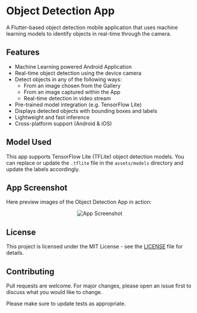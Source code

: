 # Object Detection App

A Flutter-based object detection mobile application that uses machine learning models to identify objects in real-time through the camera.

## Features

- Machine Learning powered Android Application
- Real-time object detection using the device camera
- Detect objects in any of the following ways:
  - From an image chosen from the Gallery
  - From an image captured within the App
  - Real-time detection in video stream
- Pre-trained model integration (e.g. TensorFlow Lite)
- Displays detected objects with bounding boxes and labels
- Lightweight and fast inference
- Cross-platform support (Android & iOS)

## Model Used

This app supports TensorFlow Lite (TFLite) object detection models. You can replace or update the `.tflite` file in the `assets/models` directory and update the labels accordingly.

## App Screenshot

Here preview images of the Object Detection App in action:

<p align="center">
  <img src="https://github.com/user-attachments/assets/4f23be91-6da1-4fd5-84cc-4de1db2d9f9b" alt="App Screenshot">
</p>

## License

This project is licensed under the MIT License - see the [LICENSE](LICENSE) file for details.

## Contributing

Pull requests are welcome. For major changes, please open an issue first to discuss what you would like to change.

Please make sure to update tests as appropriate.
